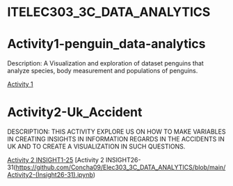 # ITELEC303_3C_DATA_ANALYTICS

# Activity1-penguin_data-analytics

Description:
       A Visualization and exploration of dataset penguins that analyze species, body measurement and populations of penguins. 
 
[Activity 1](https://github.com/Concha09/Elec303_3C_DATA_ANALYTICS/blob/main/activity1.ipynb) 





# Activity2-Uk_Accident

DESCRIPTION:
  THIS ACTIVITY EXPLORE US ON HOW TO MAKE VARIABLES IN CREATING INSIGHTS IN INFORMATION REGARDS IN THE ACCIDENTS IN UK AND TO CREATE A VISUALIZATION IN SUCH QUESTIONS.

[Activity 2 INSIGHT1-25](https://github.com/Concha09/Elec303_3C_DATA_ANALYTICS/blob/main/Activity2-(Insights1-25).ipynb)
[Activity 2 INSIGHT26-31(https://github.com/Concha09/Elec303_3C_DATA_ANALYTICS/blob/main/Activity2-(Insight26-31).ipynb)
